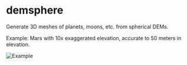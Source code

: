 # demsphere

Generate 3D meshes of planets, moons, etc. from spherical DEMs.

Example: Mars with 10x exaggerated elevation, accurate to 50 meters in elevation.

![Example](https://i.imgur.com/KXxcZfO.png)
